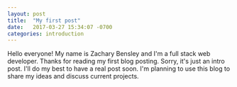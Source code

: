 ```yaml
---
layout: post
title:  "My first post"
date:   2017-03-27 15:34:07 -0700
categories: introduction
---
```

Hello everyone! My name is Zachary Bensley and I'm a full stack web developer.
Thanks for reading my first blog posting. Sorry, it's just an intro post. I'll
do my best to have a real post soon. I'm planning to use this blog to share my
ideas and discuss current projects.
